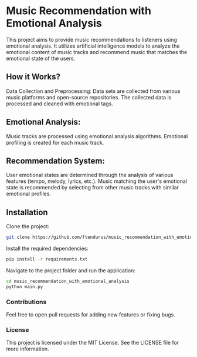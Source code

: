 # Music Recommendation with Emotional Analysis

This project aims to provide music recommendations to listeners using emotional analysis. It utilizes artificial intelligence models to analyze the emotional content of music tracks and recommend music that matches the emotional state of the users.

## How it Works?
Data Collection and Preprocessing:
Data sets are collected from various music platforms and open-source repositories.
The collected data is processed and cleaned with emotional tags.

## Emotional Analysis:
Music tracks are processed using emotional analysis algorithms.
Emotional profiling is created for each music track.

## Recommendation System:
User emotional states are determined through the analysis of various features (tempo, melody, lyrics, etc.).
Music matching the user's emotional state is recommended by selecting from other music tracks with similar emotional profiles.

## Installation

Clone the project:

```bash
git clone https://github.com/ftendurus/music_recommendation_with_emotional_analysis.git
```

Install the required dependencies:
```bash
pip install -r requirements.txt
```

Navigate to the project folder and run the application:
```bash
cd music_recommendation_with_emotional_analysis
python main.py
```

### Contributions
Feel free to open pull requests for adding new features or fixing bugs.

### License
This project is licensed under the MIT License. See the LICENSE file for more information.
